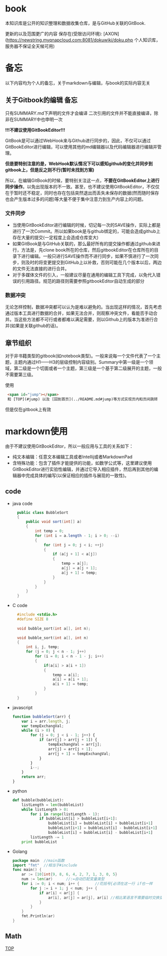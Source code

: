 <span id="jump"></span>
# book
本知识库是公开的知识整理和数据收集仓库，是与GitHub关联的GitBook.


更新的以及范围更广的内容 保存在(受限访问环境): [AXON](https://newstring.myqnapcloud.com:8081/dokuwiki/doku.php 个人知识库，服务器不保证全天候可用)

# 备忘
以下内容均为个人的备忘，关于markdown与编辑，与book的实际内容无关

## 关于Gitbook的编辑 备忘

只有SUMMARY.md下声明的文件才会编译 二次引用的文件并不能直接编译，除非在SUMMARY中也申明一次

**!!!不建议使用GitBookEditor!!!**

GitBook是可以通过WebHook来与Github进行同步的，因此，不仅可以通过GitBookEditor进行编辑，可以使用其他的md编辑器以及代码编辑器进行编辑并管理。

**但是要特别注意的是，WebHook默认情况下可以感知github的变化并同步到gitbook上，但是反之则不行\(暂时未找到方案\)**

所以，在编辑GitBook的时候，要特别关注这一点，**不要在GitBookEditor上进行同步操作**。以免出现版本的不一致。甚至，也不建议使用GitBookEditor，不仅仅在于暂时还不稳定，同时也存在包括突然退出而丢失未保存的数据\(然而随时保存也会产生版本过多的问题\)等大量不便于集中注意力到生产内容上的问题。

### 文件同步

* 当使用GitBookEditor进行编辑的时候，切记每一次的SAVE操作，实际上都是进行了一次Commit。所以如果book是与github绑定的，可能会造成github上存在大量的提交\(一定程度上会造成仓库变大\)
* 如果GitBook是与GitHub关联的，那么最好所有的提交操作都通过github来进行，方法是，先clone book所在的仓库，然后gitbookEditor在仓库所在的目录下进行编辑。一般只进行SAVE操作而不进行同步，如果不慎进行了一次同步，则及时的将变更提交到GitHub上以补救，否则可能在几个版本以后，两边的文件无法直接的进行合并。
* 对于多媒体文件的引入，一般建议尽量在通用的编辑工具下完成，以免代入错误的引用路径。规范的路径则需要参照gitbookEditor自动生成的部分

### 数据冲突

无论怎样控制，数据冲突都可以认为是难以避免的。当出现这样的情况，首先考虑通过版本工具进行数据的合并，如果无法合并，则观察冲突文件，看能否手动合并。当这些方法都不可行或者都难以满足需要，则以Github上的版本为准进行合并\(如果是关联github的话\)。

## 章节组织

对于非书籍类型的gitbook\(如notebook类型\)。一般来说每一个文件代表了一个主题，主题内通过H1——H3的层级控制内容级别。Summary中第一级是一个领域，第二级是一个切面或者一个主题，第三级是一个基于第二级展开的主题，一般不需要第三级。

使用
   ```html
    <span id="jump"></span>
    和 [TOP](#jump) 以及 [回到首页](../README.md#jump)等方式实现页内和页间跳转
   ```
但是仅在gitbook上有效

# markdown使用

由于不建议使用GitBookEditor，所以一般应用与工具的关系如下：

* 纯文本编辑：任意文本编辑工具或者Intellij或者MarkdownPad
* 含特殊功能：包含了插件才能提供的功能，如数学公式等，这里建议使用GitBookEditor进行实验性编辑，并通过它导入相应插件，然后再到其他的编辑器中完成具体的编写\(以保证相应的插件与展现的一致性\)。

## code

* java code
  ```java
    public class BubbleSort
    {
        public void sort(int[] a)
        {
            int temp = 0;
            for (int i = a.length - 1; i > 0; --i)
            {
                for (int j = 0; j < i; ++j)
                {
                    if (a[j + 1] < a[j])
                    {
                        temp = a[j];
                        a[j] = a[j + 1];
                        a[j + 1] = temp;
                    }
                }
            }
        }
    }
  ```
  
* C code

  ``` c
    #include <stdio.h>
    #define SIZE 8
     
    void bubble_sort(int a[], int n);
     
    void bubble_sort(int a[], int n)
    {
        int i, j, temp;
        for (j = 0; j < n - 1; j++)
            for (i = 0; i < n - 1 - j; i++)
            {
                if(a[i] > a[i + 1])
                {
                    temp = a[i];
                    a[i] = a[i + 1];
                    a[i + 1] = temp;
                }
            }
    }
  ```

* javascript
    ```javascript
    function bubbleSort(arr) {
        var i = arr.length, j;
        var tempExchangVal;
        while (i > 0) {
            for (j = 0; j < i - 1; j++) {
                if (arr[j] > arr[j + 1]) {
                    tempExchangVal = arr[j];
                    arr[j] = arr[j + 1];
                    arr[j + 1] = tempExchangVal;
                }
            }
            i--;
        }
        return arr;
    }
    ```
    
    
* python
    ```python
    def bubble(bubbleList):
        listLength = len(bubbleList)
        while listLength > 0:
            for i in range(listLength - 1):
                if bubbleList[i] > bubbleList[i+1]:
                    bubbleList[i] = bubbleList[i] + bubbleList[i+1]
                    bubbleList[i+1] = bubbleList[i] - bubbleList[i+1]
                    bubbleList[i] = bubbleList[i] - bubbleList[i+1]
            listLength -= 1
        print bubbleList
    ```
* Golang    
    ```go
    package main  //main函数
    import "fmt"  //相当于#include
    func main() {
        ar := [10]int{9, 8, 6, 4, 2, 7, 1, 3, 0, 5}
        num := len(ar)      //:=自动匹配变量类型
        for i := 0; i < num; i++ {       //花括号{必须在这一行 if也一样
            for j := i + 1; j < num; j++ {
                if ar[i] < ar[j] {
                    ar[i], ar[j] = ar[j], ar[i] //相比某语言不需要临时交换变量
                }
            }
        }
        fmt.Println(ar)
    }
    ```
## Math



[TOP](#jump)
